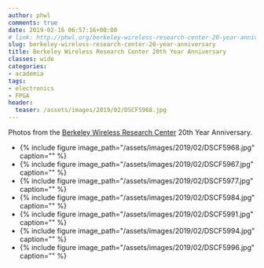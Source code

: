 ```yaml
---
author: phwl
comments: true
date: 2019-02-16 06:57:16+00:00
# link: http://phwl.org/berkeley-wireless-research-center-20-year-anniversary/
slug: berkeley-wireless-research-center-20-year-anniversary
title: Berkeley Wireless Research Center 20th Year Anniversary
classes: wide
categories:
- academia
tags:
- electronics
- FPGA
header:
  teaser: /assets/images/2019/02/DSCF5968.jpg
---
```


Photos from the [Berkeley Wireless Research Center](https://bwrc.eecs.berkeley.edu/) 20th Year Anniversary.

  * {% include figure image_path="/assets/images/2019/02/DSCF5968.jpg" caption="" %}
  * {% include figure image_path="/assets/images/2019/02/DSCF5967.jpg" caption="" %}
  * {% include figure image_path="/assets/images/2019/02/DSCF5977.jpg" caption="" %}
  * {% include figure image_path="/assets/images/2019/02/DSCF5984.jpg" caption="" %}
  * {% include figure image_path="/assets/images/2019/02/DSCF5991.jpg" caption="" %}
  * {% include figure image_path="/assets/images/2019/02/DSCF5994.jpg" caption="" %}
  * {% include figure image_path="/assets/images/2019/02/DSCF5996.jpg" caption="" %}


